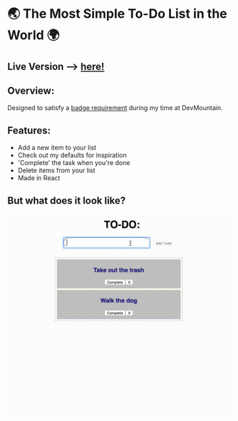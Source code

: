 # 🌏 The Most Simple To-Do List in the World 🌍

## Live Version --> [here!](https://simple-todo.now.sh/)

## Overview:
Designed to satisfy a [badge requirement](https://github.com/devmountain/react-assessment) during my time at DevMountain. 

## Features:
- Add a new item to your list
- Check out my defaults for inspiration
- 'Complete' the task when you're done
- Delete items from your list
- Made in React

## But what does it look like?

![The Final Product](https://github.com/kale-stew/static-todo-list/blob/master/src/todo.gif)
